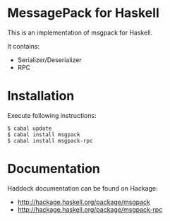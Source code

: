 MessagePack for Haskell
=======================

This is an implementation of msgpack for Haskell.

It contains:

* Serializer/Deserializer
* RPC

# Installation

Execute following instructions:

~~~ {.bash}
$ cabal update
$ cabal install msgpack
$ cabal install msgpack-rpc
~~~

# Documentation

Haddock documentation can be found on Hackage:

* <http://hackage.haskell.org/package/msgpack>
* <http://hackage.haskell.org/package/msgpack-rpc>
